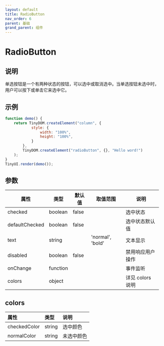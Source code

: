 ```yaml
---
layout: default
title: RadioButton
nav_order: 6
parent: 基础
grand_parent: 组件
---
```


# RadioButton

## 说明
单选按钮是一个有两种状态的按钮，可以选中或取消选中。当单选按钮未选中时，用户可以按下或单击它来选中它。

## 示例
```javascript
function demo() {
    return TinyDOM.createElement("column", {
            style: {
                width: "100%",
                height: "100%",
            }
        },
        TinyDOM.createElement("radioButton", {}, "Hello word!")
    );
}
TinyUI.render(demo());
```

## 参数

| 属性 | 类型     | 默认值 | 取值范围 | 说明  |
| ---- | -------- | ------ | ---- | --------------- |
| checked | boolean   |   false   |    | 选中状态         | 
| defaultChecked | boolean   |   false   |    | 选中状态默认值         |
| text | string   |      | 'normal', 'bold'   | 文本显示         |
| disabled | boolean   |    false  |    | 禁用响应用户操作         |
| onChange | function   |      |    | 事件监听         | |
| colors | object   |      |    | 详见 colors 说明        | |

## colors

| 属性 | 类型 | 说明  |
| :--- | :--- | :--- |
|checkedColor|string|选中颜色|
|normalColor|string|未选中颜色|